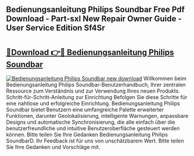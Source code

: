 ## Bedienungsanleitung Philips Soundbar Free Pdf Download - Part-sxl New Repair Owner Guide - User Service Edition Sf4Sr

# <h2><a href="http://df19qwb.blite.top/?on=Bedienungsanleitung+Philips+Soundbar">🔗Download 👉🔴 Bedienungsanleitung Philips Soundbar</a></h2>

[![Bedienungsanleitung Philips Soundbar new download](https://i.imgur.com/lujVjoI.png)](http://df19qwb.blite.top/?on=Bedienungsanleitung+Philips+Soundbar)
Willkommen beim Bedienungsanleitung Philips Soundbar-Benutzerhandbuch, Ihrer zentralen Ressource zum Verständnis und zur Verwendung Ihres neuen Produkts. Schritt-für-Schritt-Anleitung zur Einrichtung Befolgen Sie diese Schritte für eine nahtlose und erfolgreiche Einrichtung. Bedienungsanleitung Philips Soundbar bietet Benutzern eine umfangreiche Palette erweiterter Funktionen, darunter Geolokalisierung, intelligente Warnungen, anpassbare Designs und automatische Synchronisierung, die alle einfach über die benutzerfreundliche und intuitive Benutzeroberfläche gesteuert werden können. Bitte teilen Sie Ihre Gedanken Bedienungsanleitung Philips SoundbarD. Ihr Feedback ist für uns von unschätzbarem Wert. Bitte teilen Sie Ihre Gedanken und Vorschläge mit.
